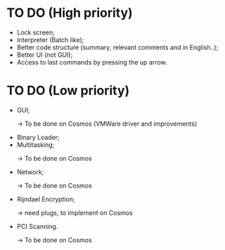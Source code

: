 # TO DO (High priority)
* Lock screen;
* Interpreter (Batch like);
* Better code structure (summary, relevant comments and in English..);
* Better UI (not GUI);
* Access to last commands by pressing the up arrow.

# TO DO (Low priority)
* GUI; 

&nbsp;&nbsp;&nbsp;&nbsp;&nbsp;&nbsp;-> To be done on Cosmos (VMWare driver and improvements)
* Binary Loader;
* Multitasking;

&nbsp;&nbsp;&nbsp;&nbsp;&nbsp;&nbsp;-> To be done on Cosmos
* Network; 

&nbsp;&nbsp;&nbsp;&nbsp;&nbsp;&nbsp;-> To be done on Cosmos
* Rijndael Encryption;

&nbsp;&nbsp;&nbsp;&nbsp;&nbsp;&nbsp;-> need plugs, to implement on Cosmos
* PCI Scanning.

&nbsp;&nbsp;&nbsp;&nbsp;&nbsp;&nbsp;-> To be done on Cosmos
